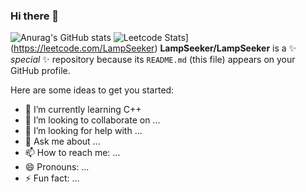 ### Hi there 👋
![Anurag's GitHub stats](https://github-readme-stats.vercel.app/api?username=LampSeeker&show_icons=true&theme=radical)
![Leetcode Stats](https://leetcard.LampSeeker.cool/LampSeeker)](https://leetcode.com/LampSeeker)
**LampSeeker/LampSeeker** is a ✨ _special_ ✨ repository because its `README.md` (this file) appears on your GitHub profile.

Here are some ideas to get you started:


- 🌱 I’m currently learning C++
- 👯 I’m looking to collaborate on ...
- 🤔 I’m looking for help with ...
- 💬 Ask me about ...
- 📫 How to reach me: ...
- 😄 Pronouns: ...
- ⚡ Fun fact: ...

